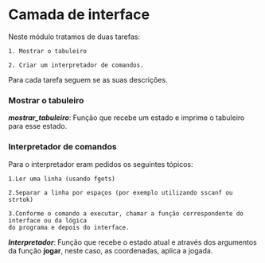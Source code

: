 # Camada de interface
Neste módulo tratamos de duas tarefas:

    1. Mostrar o tabuleiro
   
    2. Criar um interpretador de comandos.

Para cada tarefa seguem se as suas descrições.

### Mostrar o tabuleiro

***mostrar_tabuleiro***: Função que recebe um estado e imprime o tabuleiro para esse estado.

### Interpretador de comandos

Para o interpretador eram pedidos os seguintes tópicos:
   
    1.Ler uma linha (usando fgets)
   
    2.Separar a linha por espaços (por exemplo utilizando sscanf ou strtok)
   
    3.Conforme o comando a executar, chamar a função correspondente do interface ou da lógica
    do programa e depois do interface.
    
***Interpretador***: Função que recebe o estado atual e através dos argumentos da função **jogar**, neste caso, 
as coordenadas, aplica a jogada.